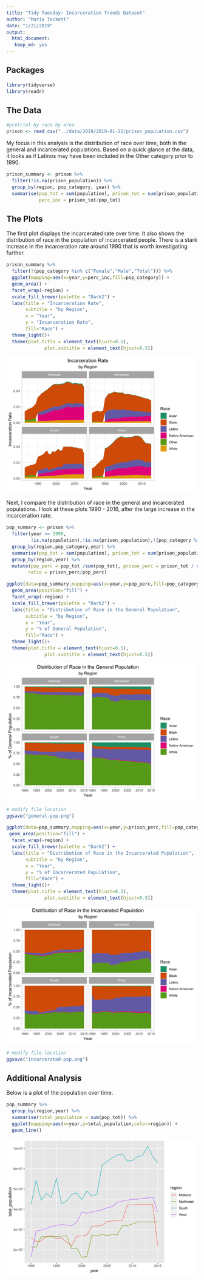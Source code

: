 ```yaml
---
title: "Tidy Tuesday: Incarceration Trends Dataset"
author: "Maria Tackett"
date: "1/21/2019"
output: 
  html_document:
   keep_md: yes
---
```




## Packages

```r
library(tidyverse)
library(readr)
```

## The Data


```r
#pretrial by race by area
prison <- read_csv("../data/2019/2019-01-22/prison_population.csv")
```


My focus in this analysis is the distribution of race over time, both in the general and incarcerated populations. Based on a quick glance at the data, it looks as if Latinos may have been included in the Other category prior to 1990. 


```r
prison_summary <- prison %>%
  filter(!is.na(prison_population)) %>%
  group_by(region, pop_category, year) %>%
  summarise(pop_tot = sum(population), prison_tot = sum(prison_population),
            perc_inc = prison_tot/pop_tot)
```


## The Plots 

The first plot displays the incarcerated rate over time. It also shows the distribution of race in the population of incarcerated people. There is a stark increase in the incarceration rate around 1990 that is worth investigating further.


```r
prison_summary %>%
  filter(!(pop_category %in% c("Female","Male","Total"))) %>%
  ggplot(mapping=aes(x=year,y=perc_inc,fill=pop_category)) + 
  geom_area() + 
  facet_wrap(~region) + 
  scale_fill_brewer(palette = "Dark2") + 
  labs(title = "Incarceration Rate",
       subtitle = "by Region", 
       x = "Year",
       y = "Incarceration Rate",
       fill="Race") + 
  theme_light()+
  theme(plot.title = element_text(hjust=0.5), 
              plot.subtitle = element_text(hjust=0.5))
```

![](incarceration-trends-analysis_files/figure-html/prison-over-time-1.png)<!-- -->


Next, I compare the distribution of race in the general and incarcerated populations. I look at these plots  1990 - 2016, after the large increase in the incarceration rate.


```r
pop_summary <- prison %>%
  filter(year >= 1990, 
         !is.na(population),!is.na(prison_population),!(pop_category %in% c("Female","Male","Total"))) %>%
  group_by(region,pop_category,year) %>%
  summarise(pop_tot = sum(population), prison_tot = sum(prison_population)) %>%
  group_by(region,year) %>%
  mutate(pop_perc = pop_tot /sum(pop_tot), prison_perc = prison_tot / sum(prison_tot),
        ratio = prison_perc/pop_perc)
```


```r
ggplot(data=pop_summary,mapping=aes(x=year,y=pop_perc,fill=pop_category)) + 
  geom_area(position="fill") + 
  facet_wrap(~region) +
  scale_fill_brewer(palette = "Dark2") + 
  labs(title = "Distribution of Race in the General Population",
       subtitle = "by Region", 
       x = "Year",
       y = "% of General Population",
       fill="Race") + 
  theme_light()+
  theme(plot.title = element_text(hjust=0.5), 
              plot.subtitle = element_text(hjust=0.5))
```

![](incarceration-trends-analysis_files/figure-html/unnamed-chunk-4-1.png)<!-- -->


```r
# modify file location
ggsave("general-pop.png")
```


```r
ggplot(data=pop_summary,mapping=aes(x=year,y=prison_perc,fill=pop_category)) + 
 geom_area(position="fill") + 
  facet_wrap(~region) +
  scale_fill_brewer(palette = "Dark2") + 
  labs(title = "Distribution of Race in the Incarcerated Population",
       subtitle = "by Region", 
       x = "Year",
       y = "% of Incarcerated Population",
       fill="Race") + 
  theme_light()+
  theme(plot.title = element_text(hjust=0.5), 
              plot.subtitle = element_text(hjust=0.5))
```

![](incarceration-trends-analysis_files/figure-html/unnamed-chunk-5-1.png)<!-- -->


```r
# modify file location
ggsave("incarcerated-pop.png")
```

## Additional Analysis



Below is a plot of the population over time.

```r
pop_summary %>%
  group_by(region,year) %>%
  summarise(total_population = sum(pop_tot)) %>%
  ggplot(mapping=aes(x=year,y=total_population,color=region)) + 
  geom_line() 
```

![](incarceration-trends-analysis_files/figure-html/unnamed-chunk-7-1.png)<!-- -->

